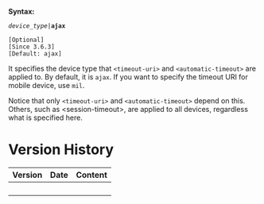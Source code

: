 **Syntax:**

<device-type>*`device_type`*`|`**`ajax`**</device-type>

`[Optional]`  
`[Since 3.6.3]`  
`[Default: ajax]`

It specifies the device type that `<timeout-uri>` and
`<automatic-timeout>` are applied to. By default, it is `ajax`. If you
want to specify the timeout URI for mobile device, use `mil`.

Notice that only `<timeout-uri>` and `<automatic-timeout>` depend on
this. Others, such as \<session-timeout\>, are applied to all devices,
regardless what is specified here.

# Version History

| Version | Date | Content |
|---------|------|---------|
|         |      |         |
